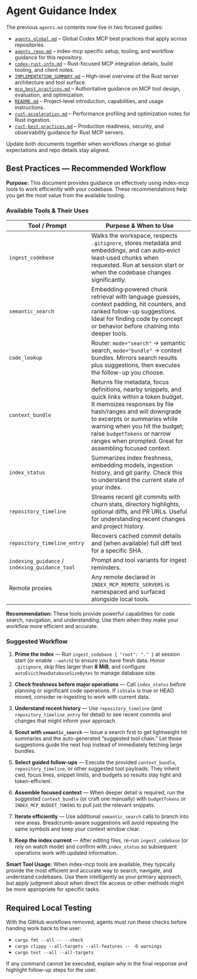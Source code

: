 # Agent Guidance Index

The previous `agents.md` contents now live in two focused guides:

- [`agents_global.md`](agents_global.md) – Global Codex MCP best practices that apply across repositories.
- [`agents_repo.md`](agents_repo.md) – index-mcp specific setup, tooling, and workflow guidance for this repository.
- [`codex-rust-info.md`](codex-rust-info.md) – Rust-focused MCP integration details, build tooling, and client notes.
- [`IMPLEMENTATION_SUMMARY.md`](IMPLEMENTATION_SUMMARY.md) – High-level overview of the Rust server architecture and tool surface.
- [`mcp_best_practices.md`](mcp_best_practices.md) – Authoritative guidance on MCP tool design, evaluation, and optimization.
- [`README.md`](README.md) – Project-level introduction, capabilities, and usage instructions.
- [`rust-acceleration.md`](rust-acceleration.md) – Performance profiling and optimization notes for Rust ingestion.
- [`rust-best-practices.md`](rust-best-practices.md) – Production readiness, security, and observability guidance for Rust MCP servers.

Update both documents together when workflows change so global expectations and repo details stay aligned.

## Best Practices — Recommended Workflow

**Purpose:** This document provides guidance on effectively using index-mcp tools to work efficiently with your codebase. These recommendations help you get the most value from the available tooling.

### Available Tools & Their Uses

| Tool / Prompt | Purpose & When to Use |
|---------------|-------|
| `ingest_codebase` | Walks the workspace, respects `.gitignore`, stores metadata and embeddings, and can auto‑evict least‑used chunks when requested. Run at session start or when the codebase changes significantly. |
| `semantic_search` | Embedding‑powered chunk retrieval with language guesses, context padding, hit counters, and ranked follow-up suggestions. Ideal for finding code by concept or behavior before chaining into deeper tools. |
| `code_lookup` | Router: `mode="search"` → semantic search, `mode="bundle"` → context bundles. Mirrors search results plus suggestions, then executes the follow-up you choose. |
| `context_bundle` | Returns file metadata, focus definitions, nearby snippets, and quick links within a token budget. It memoizes responses by file hash/ranges and will downgrade to excerpts or summaries while warning when you hit the budget; raise `budgetTokens` or narrow ranges when prompted. Great for assembling focused context. |
| `index_status` | Summarizes index freshness, embedding models, ingestion history, and git parity. Check this to understand the current state of your index. |
| `repository_timeline` | Streams recent git commits with churn stats, directory highlights, optional diffs, and PR URLs. Useful for understanding recent changes and project history. |
| `repository_timeline_entry` | Recovers cached commit details and (when available) full diff text for a specific SHA. |
| `indexing_guidance` / `indexing_guidance_tool` | Prompt and tool variants for ingest reminders. |
| Remote proxies | Any remote declared in `INDEX_MCP_REMOTE_SERVERS` is namespaced and surfaced alongside local tools. |

**Recommendation:** These tools provide powerful capabilities for code search, navigation, and understanding. Use them when they make your workflow more efficient and accurate.

### Suggested Workflow

1. **Prime the index** — Run `ingest_codebase { "root": "." }` at session start (or enable `--watch`) to ensure you have fresh data. Honor `.gitignore`, skip files larger than **8 MiB**, and configure `autoEvict`/`maxDatabaseSizeBytes` to manage database size.

2. **Check freshness before major operations** — Call `index_status` before planning or significant code operations. If `isStale` is true or HEAD moved, consider re-ingesting to work with current data.

3. **Understand recent history** — Use `repository_timeline` (and `repository_timeline_entry` for detail) to see recent commits and changes that might inform your approach.

4. **Scout with `semantic_search`** — Issue a search first to get lightweight hit summaries and the auto-generated “suggested tool chain.” Let those suggestions guide the next hop instead of immediately fetching large bundles.

5. **Select guided follow-ups** — Execute the provided `context_bundle`, `repository_timeline`, or other suggested tool payloads. They inherit cwd, focus lines, snippet limits, and budgets so results stay tight and token-efficient.

6. **Assemble focused context** — When deeper detail is required, run the suggested `context_bundle` (or craft one manually) with `budgetTokens` or `INDEX_MCP_BUDGET_TOKENS` to pull just the relevant snippets.

7. **Iterate efficiently** — Use additional `semantic_search` calls to branch into new areas. Breadcrumb-aware suggestions will avoid repeating the same symbols and keep your context window clear.

8. **Keep the index current** — After editing files, re-run `ingest_codebase` (or rely on watch mode) and confirm with `index_status` so subsequent operations work with updated information.

**Smart Tool Usage:** When index-mcp tools are available, they typically provide the most efficient and accurate way to search, navigate, and understand codebases. Use them intelligently as your primary approach, but apply judgment about when direct file access or other methods might be more appropriate for specific tasks.

## Required Local Testing

With the GitHub workflows removed, agents must run these checks before handing work back to the user:

- `cargo fmt --all -- --check`
- `cargo clippy --all-targets --all-features -- -D warnings`
- `cargo test --all --all-targets`

If any command cannot be executed, explain why in the final response and highlight follow-up steps for the user.
